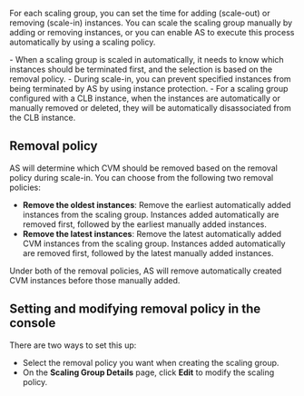 For each scaling group, you can set the time for adding (scale-out) or removing (scale-in) instances. You can scale the scaling group manually by adding or removing instances, or you can enable AS to execute this process automatically by using a scaling policy.


<dx-alert infotype="explain" title="">
- When a scaling group is scaled in automatically, it needs to know which instances should be terminated first, and the selection is based on the removal policy.
- During scale-in, you can prevent specified instances from being terminated by AS by using instance protection.
- For a scaling group configured with a CLB instance, when the instances are automatically or manually removed or deleted, they will be automatically disassociated from the CLB instance.
</dx-alert>




## Removal policy

AS will determine which CVM should be removed based on the removal policy during scale-in. You can choose from the following two removal policies:

- **Remove the oldest instances**: Remove the earliest automatically added instances from the scaling group. Instances added automatically are removed first, followed by the earliest manually added instances.
- **Remove the latest instances**: Remove the latest automatically added CVM instances from the scaling group. Instances added automatically are removed first, followed by the latest manually added instances.


<dx-alert infotype="notice" title="">
Under both of the removal policies, AS will remove automatically created CVM instances before those manually added.
</dx-alert>



## Setting and modifying removal policy in the console
There are two ways to set this up:
- Select the removal policy you want when creating the scaling group.
- On the **Scaling Group Details** page, click **Edit** to modify the scaling policy.

